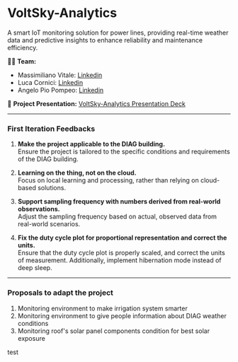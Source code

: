 # VoltSky-Analytics  
A smart IoT monitoring solution for power lines, providing real-time weather data and predictive insights to enhance reliability and maintenance efficiency.  

👨‍💻 **Team:**  
- Massimiliano Vitale: [Linkedin](https://www.linkedin.com/in/massimiliano-vitale/)
- Luca Cornici: [Linkedin](https://www.linkedin.com/in/luca-cornici-a31a822b9/)  
- Angelo Pio Pompeo: [Linkedin](https://it.linkedin.com/in/angelo-pio-pompeo-6a2960225)

📑 **Project Presentation:** [VoltSky-Analytics Presentation Deck](https://www.canva.com/design/DAGiGgqm3vg/dWG1Gl8j_IxVZVRmSFhmMA/view?utm_content=DAGiGgqm3vg&utm_campaign=designshare&utm_medium=link2&utm_source=uniquelinks&utlId=ha00e9f673b)  

---
### First Iteration Feedbacks

1. **Make the project applicable to the DIAG building.**  
   Ensure the project is tailored to the specific conditions and requirements of the DIAG building.

2. **Learning on the thing, not on the cloud.**  
   Focus on local learning and processing, rather than relying on cloud-based solutions.

3. **Support sampling frequency with numbers derived from real-world observations.**  
   Adjust the sampling frequency based on actual, observed data from real-world scenarios.

4. **Fix the duty cycle plot for proportional representation and correct the units.**  
   Ensure that the duty cycle plot is properly scaled, and correct the units of measurement. Additionally, implement hibernation mode instead of deep sleep.

---
### Proposals to adapt the project

1. Monitoring environment to make irrigation system smarter
2. Monitoring environment to give people information about DIAG weather conditions
3. Monitoring roof's solar panel components condition for best solar exposure


test
